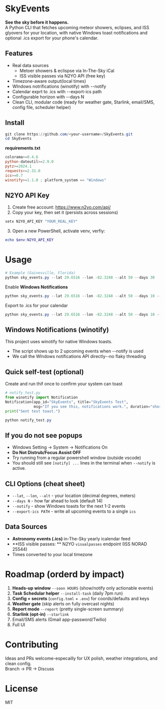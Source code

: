 ﻿# SkyEvents
**See the sky before it happens.**  
A Python CLI that fetches upcoming meteor showers, eclipses, and ISS glyovers for your location, with native Windows toast notifications and optional .ics export for your phone's calendar.

## Features
* Real data sources  
   * Metoer showers & eclispse via In-The-Sky iCal  
   * ISS visible passes via N2YO API (free key)  
* Timezone-aware output(local times)  
* WIndows notrifications (winotify) with --notify  
* Calendar exprt to .ics with --export-ics path  
* Configurable horizon with --days N  
* Clean CLI, modular code (ready for weather gate, Starlink, email/SMS, config file, scheduler helper)

## Install  
```powershell
git clone https://github.com/<your-username>/SkyEvents.git
cd SkyEvents
```

**requirements.txt**
```powershell
colorama>=0.4.6
python-dateutil>=2.9.0
pytz>=2024.1
requests>=2.31.0
ics>=0.7
winotify>=1.1.0 ; platform_system == "Windows"
```
## N2YO API Key
1. Create free account: https://www.n2yo.com/api/
2. Copy your key, then set it (persists across sessions)
~~~powershell
setx N2YO_API_KEY "YOUR_REAL_KEY"
~~~
3. Open a new PowerShell, activate venv, verfiy:
~~~powershell
echo $env:N2YO_API_KEY
~~~

# Usage
~~~powershell
# Example (Gainesville, Florida)
python sky_events.py --lat 29.6516 --lon -82.3248 --alt 50 --days 30
~~~
Enable **Windows Notifications**  
~~~powershell
python sky_events.py --lat 29.6516 --lon -82.3248 --alt 50 --days 10 --notify
~~~
Export to .ics for your calendar  
~~~powershell
python sky_events.py --lat 29.6516 --lon -82.3248 --alt 50 --days 10 --export-ics
~~~


## Windows Notifications (winotify)  
This project uses winotify for native Windows toasts.  
* The script shows up to 2 upcoming events when --notify is used
* We call the WIndows notifications API directly--no flaky threading

## Quick self-test (optional)  
Create and run thif once to confirm your system can toast
~~~python
# notify_test.py
from winotify import Notification
Notification(app_id="SkyEvents", title="SkyEvents Test",
             msg="If you see this, notifications work.", duration="short").show()
print("Sent test toast.")
~~~
~~~powershell
python notify_test.py
~~~
## If you do not see popups  
* Windows Setting -> System -> Notifications On
* **Do Not Distrub/Focus Assist OFF**
* Try running from a regular powershell window (outside vscode)
* You should still see ```[notify] ...``` lines in the terminal when ```--notify``` is active.

## CLI Options (cheat sheet)
* ```--lat```, ```--lon```, ```--alt``` - your location (decimal degrees, meters)
* ```--days N``` - how far ahead to look (default 14)
* ```--notify``` - show Windows toasts for the next 1-2 events
* ```--export-ics PATH``` - write all upcoming events to a single ```ics```
## Data Sources
* **Astronomy events (.ics)** in-The-Sky yearly icalendar feed
* **ISS visible passes: ** N2YO ```visualpasses``` endpoint (ISS NORAD 25544)
* Times converted to your local timezone

# Roadmap (orderd by impact)  
1. **Heads-up window** ```--soon HOURS``` (show/notify only actionable events)
2. **Task Schedular helper** ```--install-task``` (daily 7pm run)
3. **Config + secrets** (```config.toml``` + ```.env```) for coords/defaults and keys
4. **Weather gate** (skip alerts on fully overcast nights)
5. **Report mode** ```--report``` (pretty single-screen summary)
6. **Starlink (opt-in)** ```--starlink```
7. Email/SMS alerts (Gmail app-password/Twilio)
8. Full UI

# Contributing  
Ideas and PRs  welcome-especailly for UX polish, weather integrations, and clean config.  
Branch -> PR -> Discuss

# License  
MIT




    

